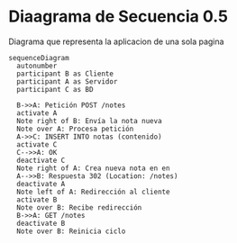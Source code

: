 # Diaagrama de Secuencia 0.5

  Diagrama que representa la aplicacion de una sola pagina

```mermaid
sequenceDiagram
  autonumber
  participant B as Cliente
  participant A as Servidor
  participant C as BD

  B->>A: Petición POST /notes
  activate A
  Note right of B: Envía la nota nueva
  Note over A: Procesa petición
  A->>C: INSERT INTO notas (contenido)
  activate C
  C-->>A: OK
  deactivate C
  Note right of A: Crea nueva nota en en
  A-->>B: Respuesta 302 (Location: /notes)
  deactivate A
  Note left of A: Redirección al cliente
  activate B
  Note over B: Recibe redirección
  B->>A: GET /notes
  deactivate B
  Note over B: Reinicia ciclo
```
